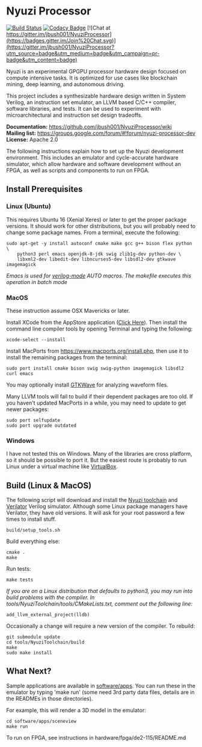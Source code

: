 # Nyuzi Processor
[![Build Status](https://travis-ci.org/jbush001/NyuziProcessor.svg?branch=master)](https://travis-ci.org/jbush001/NyuziProcessor)
[![Codacy Badge](https://api.codacy.com/project/badge/Grade/fbafdd72749e459d8de6f381abc7436d)](https://www.codacy.com/app/jbush001/NyuziProcessor?utm_source=github.com&amp;utm_medium=referral&amp;utm_content=jbush001/NyuziProcessor&amp;utm_campaign=Badge_Grade)
[![Chat at https://gitter.im/jbush001/NyuziProcessor](https://badges.gitter.im/Join%20Chat.svg)](https://gitter.im/jbush001/NyuziProcessor?utm_source=badge&utm_medium=badge&utm_campaign=pr-badge&utm_content=badge)

Nyuzi is an experimental GPGPU processor hardware design focused on compute
intensive tasks. It is optimized for use cases like blockchain mining, deep
learning, and autonomous driving.

This project includes a synthesizable hardware design written in System
Verilog, an instruction set emulator, an LLVM based C/C++ compiler, software
libraries, and tests. It can be used to experiment with microarchitectural
and instruction set design tradeoffs.

**Documentation:** https://github.com/jbush001/NyuziProcessor/wiki<br/>
**Mailing list:** https://groups.google.com/forum/#!forum/nyuzi-processor-dev<br/>
**License:** Apache 2.0<br/>

The following instructions explain how to set up the Nyuzi development
environment. This includes an emulator and cycle-accurate hardware simulator,
which allow hardware and software development without an FPGA, as well as
scripts and components to run on FPGA.

## Install Prerequisites

### Linux (Ubuntu)

This requires Ubuntu 16 (Xenial Xeres) or later to get the proper package
versions. It should work for other distributions, but you will probably need
to change some package names. From a terminal, execute the following:

    sudo apt-get -y install autoconf cmake make gcc g++ bison flex python \
        python3 perl emacs openjdk-8-jdk swig zlib1g-dev python-dev \
        libxml2-dev libedit-dev libncurses5-dev libsdl2-dev gtkwave imagemagick

*Emacs is used for [verilog-mode](http://www.veripool.org/wiki/verilog-mode) AUTO macros.
The makefile executes this operation in batch mode*

### MacOS

These instruction assume OSX Mavericks or later.

Install XCode from the AppStore application ([Click Here](https://itunes.apple.com/us/app/xcode/id497799835?mt=12)).
Then install the command line compiler tools by opening Terminal and typing the
following:

    xcode-select --install

Install MacPorts from https://www.macports.org/install.php, then use it to install
the remaining packages from the terminal:

    sudo port install cmake bison swig swig-python imagemagick libsdl2 curl emacs

You may optionally install [GTKWave](http://gtkwave.sourceforge.net/) for analyzing
waveform files.

Many LLVM tools will fail to build if their dependent packages are too old. If
you haven't updated MacPorts in a while, you may need to update to get newer
packages:

    sudo port selfupdate
    sudo port upgrade outdated

### Windows

I have not tested this on Windows. Many of the libraries are cross platform, so
it should be possible to port it. But the easiest route is probably to run
Linux under a virtual machine like [VirtualBox](https://www.virtualbox.org/wiki/Downloads).

## Build (Linux & MacOS)

The following script will download and install the
[Nyuzi toolchain](https://github.com/jbush001/NyuziToolchain) and
[Verilator](http://www.veripool.org/wiki/verilator) Verilog simulator.
Although some Linux package managers have Verilator, they have old versions.
It will ask for your root password a few times to install stuff.

    build/setup_tools.sh

Build everything else:

    cmake .
    make

Run tests:

    make tests

_If you are on a Linux distribution that defaults to python3, you may run into build
problems with the compiler. In tools/NyuziToolchain/tools/CMakeLists.txt, comment
out the following line:_

    add_llvm_external_project(lldb)

Occasionally a change will require a new version of the compiler. To rebuild:

    git submodule update
    cd tools/NyuziToolchain/build
    make
    sudo make install

## What Next?

Sample applications are available in [software/apps](software/apps). You can
run these in the emulator by typing 'make run' (some need 3rd party data
files, details are in the READMEs in those directories).

For example, this will render a 3D model in the emulator:

    cd software/apps/sceneview
    make run

To run on FPGA, see instructions in hardware/fpga/de2-115/README.md

